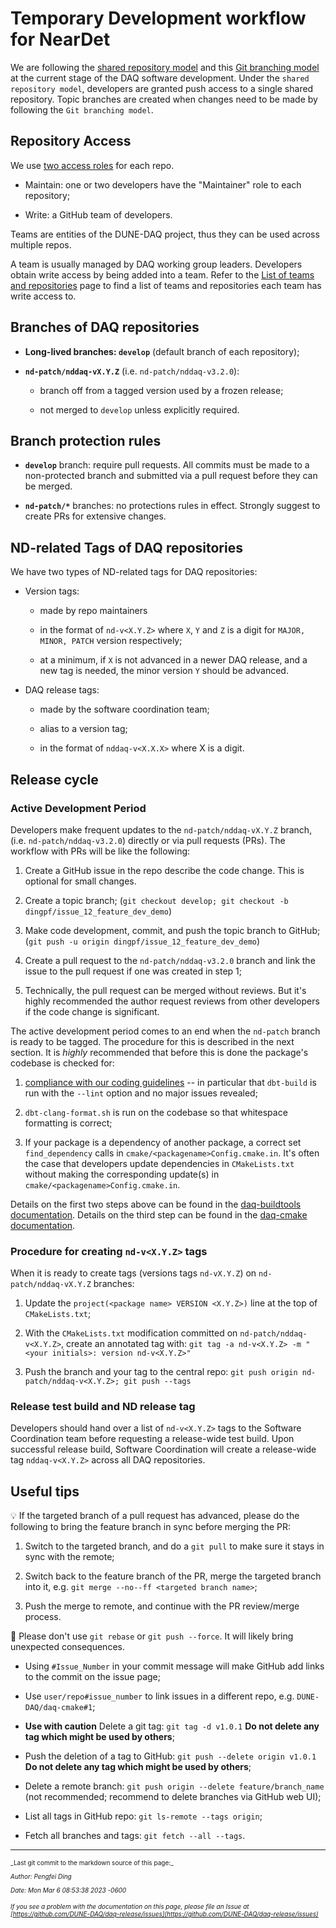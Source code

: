 # Temporary Development workflow for NearDet

We are following the [shared repository model](https://docs.github.com/en/github/collaborating-with-issues-and-pull-requests/about-collaborative-development-models) and this [Git branching model](https://nvie.com/posts/a-successful-git-branching-model/) at the current stage of the DAQ software development. Under the `shared repository model`, developers are granted push access to a single shared repository. Topic branches are created when changes need to be made by following the `Git branching model`.

## Repository Access

We use [two access roles](https://home.fnal.gov/~dingpf/repo_access_role.png) for each repo.


* Maintain: one or two developers have the "Maintainer" role to each repository;

* Write: a GitHub team of developers.

Teams are entities of the DUNE-DAQ project, thus they can be used across multiple repos.

A team is usually managed by DAQ working group leaders. Developers obtain write access by being added into a team. Refer to the [List of teams and repositories](team_repos.md) page to find a list of teams and repositories each team has write access to.


## Branches of DAQ repositories


* **Long-lived branches: `develop`** (default branch of each repository);

* **`nd-patch/nddaq-vX.Y.Z`** (i.e. `nd-patch/nddaq-v3.2.0`):

  * branch off from a tagged version used by a frozen release;

  * not merged to `develop` unless explicitly required.


## Branch protection rules


* **`develop`** branch: require pull requests. All commits must be made to a non-protected branch and submitted via a pull request before they can be merged.

* **`nd-patch/*`** branches: no protections rules in effect. Strongly suggest to create PRs for extensive changes.

## ND-related Tags of DAQ repositories

We have two types of ND-related tags for DAQ repositories:


* Version tags: 

    * made by repo maintainers

    * in the format of `nd-v<X.Y.Z>` where `X`, `Y` and `Z` is a digit for `MAJOR, MINOR, PATCH` version respectively;

    * at a minimum, if `X` is not advanced in a newer DAQ release, and a new tag is needed, the minor version `Y` should be advanced.

* DAQ release tags: 

    * made by the software coordination team;

    * alias to a version tag;

    * in the format of `nddaq-v<X.X.X>` where X is a digit.

## Release cycle 

### Active Development Period

Developers make frequent updates to the `nd-patch/nddaq-vX.Y.Z` branch, (i.e. `nd-patch/nddaq-v3.2.0`) directly or via pull requests (PRs). The workflow with PRs will be like the following:



1. Create a GitHub issue in the repo describe the code change. This is optional for small changes.


2. Create a topic branch; (`git checkout develop; git checkout -b dingpf/issue_12_feature_dev_demo`)


3. Make code development, commit, and push the topic branch to GitHub; (`git push -u origin dingpf/issue_12_feature_dev_demo`)


4. Create a pull request to the `nd-patch/nddaq-v3.2.0` branch and link the issue to the pull request if one was created in step 1;


5. Technically, the pull request can be merged without reviews. But it's highly recommended the author request reviews from other developers if the code change is significant.

The active development period comes to an end when the `nd-patch` branch is ready to be tagged. The procedure for this is described in the next section. It is _highly_ recommended that before this is done the package's codebase is checked for:



1. [compliance with our coding guidelines](https://dune-daq-sw.readthedocs.io/en/latest/packages/styleguide/) -- in particular that `dbt-build` is run with the `--lint` option and no major issues revealed;


2. `dbt-clang-format.sh` is run on the codebase so that whitespace formatting is correct;


3. If your package is a dependency of another package, a correct set `find_dependency` calls in `cmake/<packagename>Config.cmake.in`. It's often the case that developers update dependencies in `CMakeLists.txt` without making the corresponding update(s) in `cmake/<packagename>Config.cmake.in`.

Details on the first two steps above can be found in the [daq-buildtools documentation](https://dune-daq-sw.readthedocs.io/en/latest/packages/daq-buildtools/#useful-build-options). Details on the third step can be found in the [daq-cmake documentation](https://dune-daq-sw.readthedocs.io/en/latest/packages/daq-cmake/#installing-your-project-as-a-local-package).


### Procedure for creating `nd-v<X.Y.Z>` tags

When it is ready to create tags (versions tags `nd-vX.Y.Z`) on `nd-patch/nddaq-vX.Y.Z` branches:



1. Update the `project(<package name> VERSION <X.Y.Z>)` line at the top of `CMakeLists.txt`;


2. With the `CMakeLists.txt` modification committed on `nd-patch/nddaq-v<X.Y.Z>`, create an annotated tag with: `git tag -a nd-v<X.Y.Z> -m "<your initials>: version nd-v<X.Y.Z>"`


3. Push the branch and your tag to the central repo: `git push origin nd-patch/nddaq-v<X.Y.Z>; git push --tags`

### Release test build and ND release tag

Developers should hand over a list of `nd-v<X.Y.Z>` tags to the Software Coordination team before requesting a release-wide test build. Upon successful release build, Software Coordination will create a release-wide tag `nddaq-v<X.Y.Z>` across all DAQ repositories. 

## Useful tips


💡 If the targeted branch of a pull request has advanced, please do the following to bring the feature branch in sync before merging the PR:


1. Switch to the targeted branch, and do a `git pull` to make sure it stays in sync with the remote;


2. Switch back to the feature branch of the PR, merge the targeted branch into it, e.g. `git merge --no--ff <targeted branch name>`;


3. Push the merge to remote, and continue with the PR review/merge process.

:red_circle: Please don't use `git rebase` or `git push --force`. It will likely bring unexpected consequences.


* Using `#Issue_Number` in your commit message will make GitHub add links to the commit on the issue page;

* Use `user/repo#issue_number` to link issues in a different repo, e.g. `DUNE-DAQ/daq-cmake#1`;

* **Use with caution** Delete a git tag: `git tag -d v1.0.1` **Do not delete any tag which might be used by others**;

* Push the deletion of a tag to GitHub: `git push --delete origin v1.0.1` **Do not delete any tag which might be used by others**;

* Delete a remote branch: `git push origin --delete feature/branch_name` (not recommended; recommend to delete branches via GitHub web UI);

* List all tags in GitHub repo: `git ls-remote --tags origin`;

* Fetch all branches and tags: `git fetch --all --tags`.

<!---
## Screenshots of some examples

### Repository access

![repo-access](https://i.imgur.com/ddLJeif.png)

### Branch settings

![branch-settings](https://i.imgur.com/WbBJB86.png)

### Branch protection rules

![branch-protection-rules](https://i.imgur.com/NMp0vMU.png)

### Managing branches

![managing-branches](https://i.imgur.com/d25W5er.png)

### View Network Graph

![network-graph](https://i.imgur.com/ogmjKYr.png)
--->


-----

<font size="1">
_Last git commit to the markdown source of this page:_


_Author: Pengfei Ding_

_Date: Mon Mar 6 08:53:38 2023 -0600_

_If you see a problem with the documentation on this page, please file an Issue at [https://github.com/DUNE-DAQ/daq-release/issues](https://github.com/DUNE-DAQ/daq-release/issues)_
</font>
